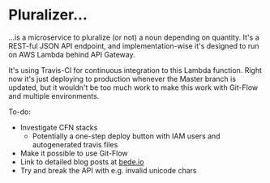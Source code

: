 # Pluralizer...
...is a microservice to pluralize (or not) a noun depending on quantity. It's a REST-ful JSON API endpoint, and implementation-wise it's designed to run on AWS Lambda behind API Gateway.

It's using Travis-CI for continuous integration to this Lambda function. Right now it's just deploying to production whenever the Master branch is updated, but it wouldn't be too much work to make this work with Git-Flow and multiple environments.

To-do:
  * Investigate CFN stacks
    - Potentially a one-step deploy button with IAM users and autogenerated travis files
  * Make it possible to use Git-Flow
  * Link to detailed blog posts at [bede.io](https://bede.io)
  * Try and break the API with e.g. invalid unicode chars

